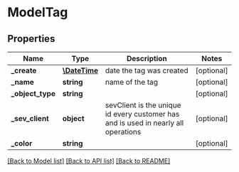 # ModelTag

## Properties
Name | Type | Description | Notes
------------ | ------------- | ------------- | -------------
**_create** | [**\DateTime**](\DateTime.md) | date the tag was created | [optional] 
**_name** | **string** | name of the tag | [optional] 
**_object_type** | **string** |  | [optional] 
**_sev_client** | **object** | sevClient is the unique id every customer has and is used in nearly all operations | [optional] 
**_color** | **string** |  | [optional] 

[[Back to Model list]](../README.md#documentation-for-models) [[Back to API list]](../README.md#documentation-for-api-endpoints) [[Back to README]](../README.md)


